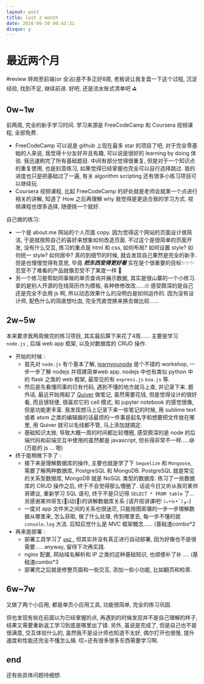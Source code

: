 ```yaml
---
layout: post
title: last 2 month
date: 2016-06-30 00:42:31
disqus: y
---
```


# 最近两个月

#review
转岗至前端(or 全沾)差不多正好8周, 老板说让我复盘一下这个过程, 沉淀经验, 找到不足, 继续前进. 好吧, 还是流水账式清单吧 ⛳️

## 0w~1w
前两周, 完全的新手学习时间. 学习来源是 FreeCodeCamp 和 Coursera 视频课程, 全部免费.
* FreeCodeCamp 可以说是 github 上现在最多 star 的项目了吧, 对于完全零基础的人来说, 我觉得十分友好并且有趣, 可以说是很好的 learning by doing 体验. 我迅速刷完了所有基础题目. 中间有部分觉得很重复, 但是对于一个知识点的重复使用, 也是刻意练习, 如果觉得已经掌握也完全可以自行选择跳过. 我的进度也只是把基础过了一遍, 有关 algorithm scripting 还有很多小练习项目可以继续玩.
* Coursera 视频课程, 比起 FreeCodeCamp 的好处就是老师会就某一个点进行相关的讲解, 知道了 How 之后再理解 why 我觉得是更适合我的学习方式. 视频课程也很多选择, 随便挑一个就好.

自己做的练习:
* 一个是 about.me 网站的个人页面 copy. 因为觉得这个网站的页面设计很简洁, 于是就按照自己的喜好来想象如何改造页面. 不过这个是很简单的页面开发, 没有什么交互, 练习的重点是 html 和 css,  如何布局? 如何设置 style? 如何统一 style? 如何居中? 真的到细节的时候, 就会发现自己果然是完全的新手. 但是也慢慢觉得有意思, 毕竟 ***把东西变得更好看*** 实在是个很重要的目标✨✨✨ 忍受不了难看的产品就像忍受不了某度一样 🌚
* 另一个练习是帮助同事做的单页查询并展示数据, 其实是很山寨的一个小练习. 拿的是别人开源的在线简历作为模板, 各种修修改改......🙄 感受颇深的是自己还是完全不会用 js 啊, 所以动态效果什么的没明白是如何运作的. 因为没有设计师, 配色什么的简直想吐血, 完全凭直觉换来换去做比较......

## 2w~5w
本来要求我两周做完的练习项目, 其实最后算下来花了4周...... 主要是学习 `node.js` , 后端 web app 框架, 以及对数据库的 CRUD 操作.

* 开始的时候 :
	* 首先对 `node.js` 有个基本了解, [learnyounode](https://github.com/workshopper/learnyounode) 是个不错的 workshop, 一步一步了解 nodejs 并搭建简单web app. nodejs 中也有类似 python 中的 flask 之类的 web 框架, 最常见的有 `express.js` `koa.js` 等.
	* 然后是先看懂同事的已有代码, 遇到不懂的地方就马上查, 并记录下来. 题外话, 最近开始用起了 [Quiver](https://itunes.apple.com/app/quiver-programmers-notebook/id866773894?mt=12) 做笔记, 虽然需要花钱, 但是觉得设计的很好看, 而且很轻便, 很喜欢它的 cell 模式, 和 jupyter notebook 的感觉很像, 但是功能更丰富. 我发现想马上记录下来一些笔记的时候, 用 sublime text 或者 atom 之类的编辑器的话最烦的一件事是起名字和想要把文件放在哪里, 用 Quiver 就可以毛线都不管, 马上添加就搞定.  
	* 基础知识太挫, 导致大概一周的时间都比较懵圈, 感受颇深的是 node 的后端代码和前端交互中使用的虽然都是 javascript, 但长得非常不一样.....😅 (万能的 js ... 嗯)
* 终于能稍微下手了 :
	* 接下来是理解数据库的操作, 主要也就是学了下 `Sequelize` 和 `Mongoose`, 需要了解两种数据库, PostgreSQL 和 MongoDB. PostgreSQL 就是常见的关系型数据库, MongoDB 就是 NoSQL 类型的数据库. 练习了一些数据库的 CRUD 操作之后, 终于不会觉得那么懵圈了. 话说今日又听从我司某帅哥建议, 重新学习 SQL 语句, 终于不是只记得 `SELECT * FROM table` 了...另感谢某帅哥生(🌝)动(🌚)的讲解数据库关系 {请开班讲课吧! `(๑•̀ㅂ•́)و✧`}
	* 一度对 app 文件夹之间的关系也很迷茫, 只能按图索骥的一步一步理解数据从哪里来, 怎么获取, 做了什么处理, 传到哪里去, 每一步不懂的就 `console.log` 大法. 后知后觉什么是 MVC 框架概念...... (基础渣combo*2
* 再来是部署 :
	* 部署工具学习了 [ `pm2` ](https://github.com/Unitech/pm2), 但其实并没有真正进行自动部署, 因为好像也不是很需要..... anyway, 留待下次再实践.
	* nginx 配置, 网站域名解析和 IP 之类的这种基础知识, 也顺便补了补 .... (基础渣combo*3
	* 部署完之后就是修整页面和一些交互, 添加一些小功能, 比如翻页和检索.

## 6w~7w
又做了两个小应用, 都是单页小应用工具, 功能很简单, 完全的练习巩固.

但也发现有些在前面以为已经掌握的点, 再遇到的时候发现并不是自己理解的样子, 结果又需要重新返工学习到底是哪里出了错.
另外, 虽说是完成了, 但是自己也不是很满意, 交互体验什么的, 虽然我不是设计师也知道不太好, 偶尔打开也很慢, 提升速度和性能还完全不懂怎么搞. 哎~还有很多很多东西需要学习啊.


## end
还有些具体问题待细想.
